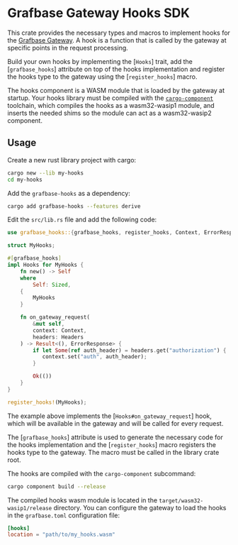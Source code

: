 # Grafbase Gateway Hooks SDK

This crate provides the necessary types and macros to implement hooks for the [Grafbase Gateway](https://grafbase.com/docs/self-hosted-gateway).
A hook is a function that is called by the gateway at specific points in the request processing.

Build your own hooks by implementing the [`Hooks`] trait, add the [`grafbase_hooks`] attribute on top of the hooks
implementation and register the hooks type to the gateway using the [`register_hooks`] macro.

The hooks component is a WASM module that is loaded by the gateway at startup. Your hooks library must be compiled with the
[`cargo-component`](https://github.com/bytecodealliance/cargo-component) toolchain, which compiles the hooks as a wasm32-wasip1
module, and inserts the needed shims so the module can act as a wasm32-wasip2 component.

## Usage

Create a new rust library project with cargo:

```bash
cargo new --lib my-hooks
cd my-hooks
```

Add the `grafbase-hooks` as a dependency:

```bash
cargo add grafbase-hooks --features derive
```

Edit the `src/lib.rs` file and add the following code:

```rust
use grafbase_hooks::{grafbase_hooks, register_hooks, Context, ErrorResponse, Headers, Hooks};

struct MyHooks;

#[grafbase_hooks]
impl Hooks for MyHooks {
    fn new() -> Self
    where
        Self: Sized,
    {
        MyHooks
    }

    fn on_gateway_request(
        &mut self,
        context: Context,
        headers: Headers
    ) -> Result<(), ErrorResponse> {
        if let Some(ref auth_header) = headers.get("authorization") {
           context.set("auth", auth_header);
        }

        Ok(())
    }
}

register_hooks!(MyHooks);
```

The example above implements the [`Hooks#on_gateway_request`] hook, which will be available in the gateway and will be called
for every request.

The [`grafbase_hooks`] attribute is used to generate the necessary code for the hooks implementation and
the [`register_hooks`] macro registers the hooks type to the gateway. The macro must be called in the library crate root.

The hooks are compiled with the `cargo-component` subcommand:

```bash
cargo component build --release
```

The compiled hooks wasm module is located in the `target/wasm32-wasip1/release` directory. You can configure the gateway to load
the hooks in the `grafbase.toml` configuration file:

```toml
[hooks]
location = "path/to/my_hooks.wasm"
```

